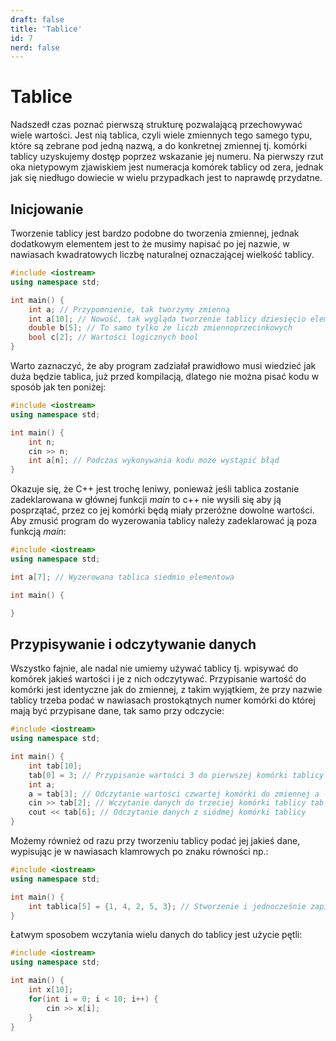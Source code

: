 ```yaml
---
draft: false
title: 'Tablice'
id: 7
nerd: false
---
```

# Tablice
Nadszedł czas poznać pierwszą strukturę pozwalającą przechowywać wiele wartości. Jest nią tablica, czyli wiele zmiennych tego samego typu, które są zebrane pod jedną nazwą, a do konkretnej zmiennej tj. komórki tablicy uzyskujemy dostęp poprzez wskazanie jej numeru. Na pierwszy rzut oka nietypowym zjawiskiem jest numeracja komórek tablicy od zera, jednak jak się niedługo dowiecie w wielu przypadkach jest to naprawdę przydatne.

## Inicjowanie
Tworzenie tablicy jest bardzo podobne do tworzenia zmiennej, jednak dodatkowym elementem jest to że musimy napisać po jej nazwie, w nawiasach kwadratowych liczbę naturalnej oznaczającej wielkość tablicy.

```cpp
#include <iostream>
using namespace std;

int main() {
    int a; // Przypomnienie, tak tworzymy zmienną
    int a[10]; // Nowość, tak wygląda tworzenie tablicy dziesięcio elementowej, liczb całkowitych
    double b[5]; // To samo tylko że liczb zmiennoprzecinkowych
    bool c[2]; // Wartości logicznych bool
}
```

Warto zaznaczyć, że aby program zadziałał prawidłowo musi wiedzieć jak duża będzie tablica, już przed kompilacją, dlatego nie można pisać kodu w sposób jak ten poniżej:
```cpp
#include <iostream>
using namespace std;

int main() {
    int n;
    cin >> n;
    int a[n]; // Podczas wykonywania kodu może wystąpić błąd
}
```

Okazuje się, że C++ jest trochę leniwy, ponieważ jeśli tablica zostanie zadeklarowana w głównej funkcji $main$ to c++ nie wysili się aby ją posprzątać, przez co jej komórki będą miały przeróżne dowolne wartości. Aby zmusić program do wyzerowania tablicy należy zadeklarować ją poza funkcją $main$:
```cpp
#include <iostream>
using namespace std;

int a[7]; // Wyzerowana tablica siedmio elementowa

int main() {

}
```

## Przypisywanie i odczytywanie danych
Wszystko fajnie, ale nadal nie umiemy używać tablicy tj. wpisywać do komórek jakieś wartości i je z nich odczytywać. Przypisanie wartość do komórki jest identyczne jak do zmiennej, z takim wyjątkiem, że przy nazwie tablicy trzeba podać w nawiasach prostokątnych numer komórki do której mają być przypisane dane, tak samo przy odczycie:

```cpp
#include <iostream>
using namespace std;

int main() {
    int tab[10];
    tab[0] = 3; // Przypisanie wartości 3 do pierwszej komórki tablicy tab
    int a;
    a = tab[3]; // Odczytanie wartości czwartej komórki do zmiennej a 
    cin >> tab[2]; // Wczytanie danych do trzeciej komórki tablicy tab
    cout << tab[6]; // Odczytanie danych z siódmej komórki tablicy
}
```

Możemy również od razu przy tworzeniu tablicy podać jej jakieś dane, wypisując je w nawiasach klamrowych po znaku równości np.:
```cpp
#include <iostream>
using namespace std;

int main() {
    int tablica[5] = {1, 4, 2, 5, 3}; // Stworzenie i jednocześnie zapisanie do tablicy pięciu elementów
}
```

Łatwym sposobem wczytania wielu danych do tablicy jest użycie pętli:
```cpp
#include <iostream>
using namespace std;

int main() {
    int x[10];
    for(int i = 0; i < 10; i++) {
        cin >> x[i];
    }
}
```

